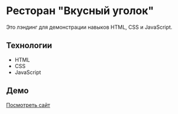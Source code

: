 # Ресторан "Вкусный уголок"  
Это лэндинг для демонстрации навыков HTML, CSS и JavaScript.  

## Технологии  
- HTML  
- CSS  
- JavaScript  

## Демо  
[Посмотреть сайт](https://github.com/CyrillKa/restaurant-landing.git)
